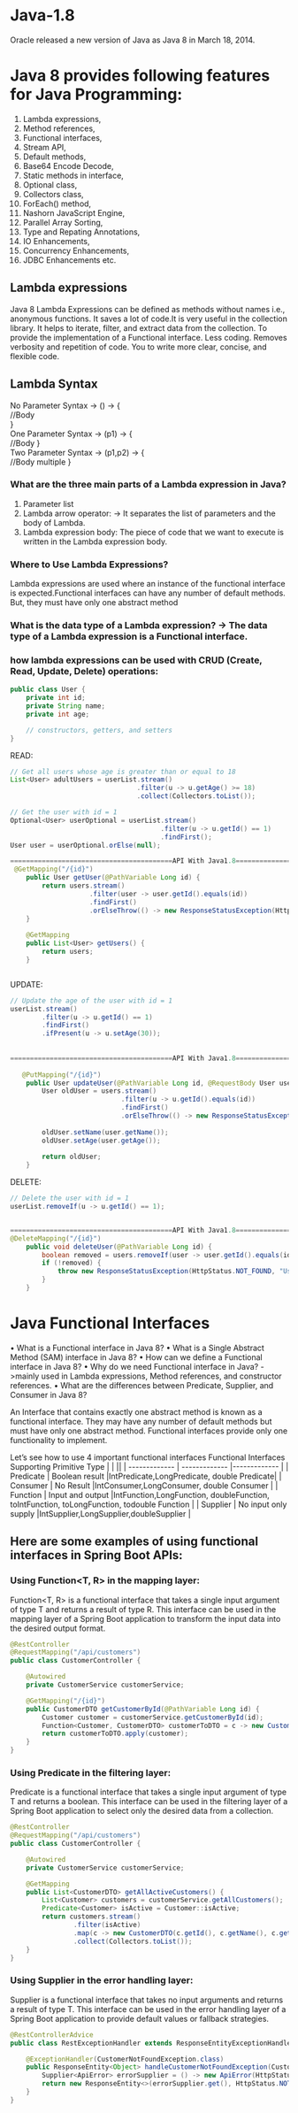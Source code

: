 # Java-1.8
Oracle released a new version of Java as Java 8 in March 18, 2014.
# Java 8 provides following features for Java Programming:

1. Lambda expressions,
2. Method references,
3. Functional interfaces,
4. Stream API,
5. Default methods,
6. Base64 Encode Decode,
7. Static methods in interface,
8. Optional class,
9. Collectors class,
10. ForEach() method,
11. Nashorn JavaScript Engine,
12. Parallel Array Sorting,
13. Type and Repating Annotations,
14. IO Enhancements,
15. Concurrency Enhancements,
16. JDBC Enhancements etc.


## Lambda expressions
Java 8 Lambda Expressions can be defined as methods without names i.e., anonymous functions.  It saves a lot of code.It is very useful in the collection library. It helps to iterate, filter, and extract data from the collection.
To provide the implementation of a Functional interface.
Less coding.
Removes verbosity and repetition of code.
You to write more clear, concise, and flexible code.

## Lambda Syntax
No Parameter Syntax ->  () -> {  
                                //Body   
                                }  
One Parameter Syntax -> (p1) -> {  
                                //Body 
                                }  
Two Parameter Syntax ->  (p1,p2) -> {  
                                    //Body multiple 
                                    }  

### What are the three main parts of a Lambda expression in Java?
1)	Parameter list
2)	Lambda arrow operator: -> It separates the list of parameters and the body of Lambda.
3)	Lambda expression body: The piece of code that we want to execute is written in the Lambda expression body.

### Where to Use Lambda Expressions?
Lambda expressions are used where an instance of the functional interface is expected.Functional interfaces can have any number of default methods. But, they must have only one abstract method

### What is the data type of a Lambda expression? -> The data type of a Lambda expression is a Functional interface.

### how lambda expressions can be used with CRUD (Create, Read, Update, Delete) operations:
```java
public class User {
    private int id;
    private String name;
    private int age;

    // constructors, getters, and setters
}
```
READ:
```java
// Get all users whose age is greater than or equal to 18
List<User> adultUsers = userList.stream()
                                .filter(u -> u.getAge() >= 18)
                                .collect(Collectors.toList());

// Get the user with id = 1
Optional<User> userOptional = userList.stream()
                                      .filter(u -> u.getId() == 1)
                                      .findFirst();
User user = userOptional.orElse(null);

=========================================API With Java1.8================================================================== 
 @GetMapping("/{id}")
    public User getUser(@PathVariable Long id) {
        return users.stream()
                    .filter(user -> user.getId().equals(id))
                    .findFirst()
                    .orElseThrow(() -> new ResponseStatusException(HttpStatus.NOT_FOUND, "User not found"));
    }
    
    @GetMapping
    public List<User> getUsers() {
        return users;
    }



```
UPDATE:
```java
// Update the age of the user with id = 1
userList.stream()
        .filter(u -> u.getId() == 1)
        .findFirst()
        .ifPresent(u -> u.setAge(30));
        
        
=========================================API With Java1.8==================================================================        
 
   @PutMapping("/{id}")
    public User updateUser(@PathVariable Long id, @RequestBody User user) {
        User oldUser = users.stream()
                            .filter(u -> u.getId().equals(id))
                            .findFirst()
                            .orElseThrow(() -> new ResponseStatusException(HttpStatus.NOT_FOUND, "User not found"));
        
        oldUser.setName(user.getName());
        oldUser.setAge(user.getAge());
        
        return oldUser;
    }
```
DELETE:

```java
// Delete the user with id = 1
userList.removeIf(u -> u.getId() == 1);


=========================================API With Java1.8================================================================== 
@DeleteMapping("/{id}")
    public void deleteUser(@PathVariable Long id) {
        boolean removed = users.removeIf(user -> user.getId().equals(id));
        if (!removed) {
            throw new ResponseStatusException(HttpStatus.NOT_FOUND, "User not found");
        }
    }
```
# Java Functional Interfaces
•	What is a Functional interface in Java 8?
•	What is a Single Abstract Method (SAM) interface in Java 8?
•	How can we define a Functional interface in Java 8?
•	Why do we need Functional interface in Java? ->mainly used in Lambda expressions, Method references, and constructor references.
•	What are the differences between Predicate, Supplier, and Consumer in Java 8?

An Interface that contains exactly one abstract method is known as a functional interface. They may have any number of default methods but must have only one abstract method. Functional interfaces provide only one functionality to implement.

Let’s see how to use 4 important functional interfaces	          Functional Interfaces Supporting Primitive Type
| |  ||
| ------------- | ------------- |------------- | 
| Predicate  | Boolean result  |IntPredicate,LongPredicate, double Predicate|
| Consumer  | No Result  |IntConsumer,LongConsumer, double Consumer |
| Function  | Input and output  |IntFunction,LongFunction, doubleFunction,  toIntFunction, toLongFunction, todouble Function |
| Supplier  | No input only supply  |IntSupplier,LongSupplier,doubleSupplier |


## Here are some examples of using functional interfaces in Spring Boot APIs:
### Using Function<T, R> in the mapping layer:
Function<T, R> is a functional interface that takes a single input argument of type T and returns a result of type R. This interface can be used in the mapping layer of a Spring Boot application to transform the input data into the desired output format.

```java
@RestController
@RequestMapping("/api/customers")
public class CustomerController {

    @Autowired
    private CustomerService customerService;

    @GetMapping("/{id}")
    public CustomerDTO getCustomerById(@PathVariable Long id) {
        Customer customer = customerService.getCustomerById(id);
        Function<Customer, CustomerDTO> customerToDTO = c -> new CustomerDTO(c.getId(), c.getName(), c.getEmail());
        return customerToDTO.apply(customer);
    }
}
```
### Using Predicate<T> in the filtering layer:
Predicate<T> is a functional interface that takes a single input argument of type T and returns a boolean. This interface can be used in the filtering layer of a Spring Boot application to select only the desired data from a collection.
```java
@RestController
@RequestMapping("/api/customers")
public class CustomerController {

    @Autowired
    private CustomerService customerService;

    @GetMapping
    public List<CustomerDTO> getAllActiveCustomers() {
        List<Customer> customers = customerService.getAllCustomers();
        Predicate<Customer> isActive = Customer::isActive;
        return customers.stream()
                .filter(isActive)
                .map(c -> new CustomerDTO(c.getId(), c.getName(), c.getEmail()))
                .collect(Collectors.toList());
    }
}
```

### Using Supplier<T> in the error handling layer:
Supplier<T> is a functional interface that takes no input arguments and returns a result of type T. This interface can be used in the error handling layer of a Spring Boot application to provide default values or fallback strategies.

```java
@RestControllerAdvice
public class RestExceptionHandler extends ResponseEntityExceptionHandler {

    @ExceptionHandler(CustomerNotFoundException.class)
    public ResponseEntity<Object> handleCustomerNotFoundException(CustomerNotFoundException ex) {
        Supplier<ApiError> errorSupplier = () -> new ApiError(HttpStatus.NOT_FOUND, ex.getMessage());
        return new ResponseEntity<>(errorSupplier.get(), HttpStatus.NOT_FOUND);
    }
}
```

